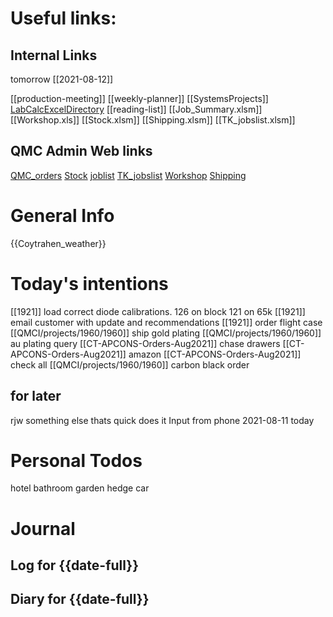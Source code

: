 # Useful links:


## Internal Links


tomorrow [[2021-08-12]]

[[production-meeting]]
[[weekly-planner]]
[[SystemsProjects]]
[LabCalcExcelDirectory](file:///D:/MEGA/terminal/LabCalculations/)
[[reading-list]]
[[Job_Summary.xlsm]]
[[Workshop.xls]]
[[Stock.xlsm]]
[[Shipping.xlsm]]
[[TK_jobslist.xlsm]]

## QMC Admin Web links

[QMC\_orders](https://www.dropbox.com/scl/fi/b2c0gxas5iw94gafwr801/QMC_orders.xlsm?cloud_editor=excel&dl=0)
[Stock](https://www.dropbox.com/scl/fi/w20c8bpsjfwzzr7gjnnri/Stock.xlsm?cloud_editor=excel&dl=0)
[joblist](https://www.dropbox.com/scl/fi/6lxbg8x0fb0b4odekj8u3/joblist.xls?cloud_editor=excel&dl=0)
[TK\_jobslist](https://www.dropbox.com/scl/fi/f27ptqro2cu9p9po9nqty/TK_jobslist.xlsm?cloud_editor=excel&dl=0)
[Workshop](https://www.dropbox.com/scl/fi/179ys17jb5uofer9b5wow/Workshop.xls?cloud_editor=excel&dl=0)
[Shipping](https://www.dropbox.com/scl/fi/9mvmib7om9r2ca8et1cu2/Shipping.xlsm?cloud_editor=excel&dl=0)

# General Info

{{Coytrahen_weather}}

# Today's intentions

[[1921]] load correct diode calibrations. 126 on block 121 on 65k
[[1921]] email customer with update and recommendations
[[1921]] order flight case
[[QMCI/projects/1960/1960]] ship gold plating
[[QMCI/projects/1960/1960]] au plating query
[[CT-APCONS-Orders-Aug2021]] chase drawers
[[CT-APCONS-Orders-Aug2021]] amazon
[[CT-APCONS-Orders-Aug2021]] check all
[[QMCI/projects/1960/1960]] carbon black order


## for later

rjw
something else
thats quick
does it 
Input from phone
2021-08-11 today



# Personal Todos

hotel
bathroom
garden
hedge
car

# Journal

## Log for {{date-full}}

## Diary for {{date-full}}